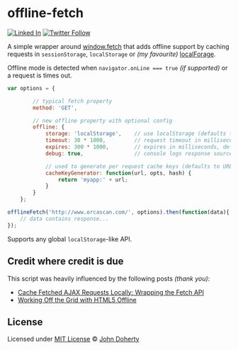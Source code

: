 # offline-fetch

[![Linked In](https://img.shields.io/badge/Linked-In-blue.svg)](https://www.linkedin.com/in/john-i-doherty) [![Twitter Follow](https://img.shields.io/twitter/follow/CambridgeMVP.svg?style=social&label=Twitter&style=plastic)](https://twitter.com/CambridgeMVP)

A simple wrapper around [window.fetch](https://davidwalsh.name/fetch) that adds offline support by caching requests in `sessionStorage`, `localStorage` or _(my favourite)_ [localForage](https://github.com/localForage/localForage).

Offline mode is detected when `navigator.onLine === true` _(if supported)_ or a request is times out.

```js
var options = {

        // typical fetch property
        method: 'GET',

        // new offline property with optional config
        offline: {
            storage: 'localStorage',    // use localStorage (defaults to sessionStorage)
            timeout: 30 * 1000,         // request timeout in milliseconds, defaults to 30 seconds
            expires: 300 * 1000,        // expires in milliseconds, defaults to -1 (pulls live and re-caches are this)
            debug: true,                // console logs response source to help with debugging

            // used to generate per request cache keys (defaults to URL + METHOD hash if not provided)
            cacheKeyGenerator: function(url, opts, hash) {
                return 'myapp:' + url;
            }
        }
    };

offlineFetch('http://www.orcascan.com/', options).then(function(data){
    // data contains response...
});
```

Supports any global `localStorage`-like API.

## Credit where credit is due

This script was heavily influenced by the following posts _(thank you)_:
 * [Cache Fetched AJAX Requests Locally: Wrapping the Fetch API](https://www.sitepoint.com/cache-fetched-ajax-requests/)
 * [Working Off the Grid with HTML5 Offline](https://www.html5rocks.com/en/mobile/workingoffthegrid/)

## License

Licensed under [MIT License](LICENSE) &copy; [John Doherty](http://www.johndoherty.info)